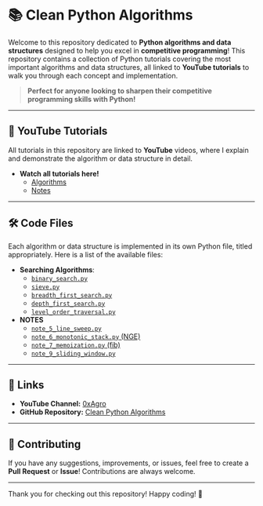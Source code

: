 # 📚 Clean Python Algorithms

Welcome to this repository dedicated to **Python algorithms and data structures** designed to help you excel in **competitive programming**! This repository contains a collection of Python tutorials covering the most important algorithms and data structures, all linked to **YouTube tutorials** to walk you through each concept and implementation.

> **Perfect for anyone looking to sharpen their competitive programming skills with Python!**

---

## 🎥 YouTube Tutorials

All tutorials in this repository are linked to **YouTube** videos, where I explain and demonstrate the algorithm or data structure in detail.

- **Watch all tutorials here!**
  - [Algorithms](https://www.youtube.com/playlist?list=PLpCYhic-IxVcO8NJ4BnEmNwy-pAvuckvg)
  - [Notes](https://www.youtube.com/playlist?list=PLpCYhic-IxVeWoPtKptbuBXNDccVAGOdU)

---

## 🛠️ Code Files

Each algorithm or data structure is implemented in its own Python file, titled appropriately. Here is a list of the available files:

- **Searching Algorithms**:
  - [`binary_search.py`](https://github.com/0xAgro/clean-python-algorithms/blob/main/algs/binary_search.py)
  - [`sieve.py`](https://github.com/0xAgro/clean-python-algorithms/blob/main/algs/sieve.py)
  - [`breadth_first_search.py`](https://github.com/0xAgro/clean-python-algorithms/blob/main/algs/breadth_first_search.py)
  - [`depth_first_search.py`](https://github.com/0xAgro/clean-python-algorithms/blob/main/algs/depth_first_search.py)
  - [`level_order_traversal.py`](https://github.com/0xAgro/clean-python-algorithms/blob/main/algs/level_order_traversal.py)
- **NOTES**
  - [`note_5_line_sweep.py`](https://github.com/0xAgro/clean-python-algorithms/blob/main/notes/note_5_line_sweep.py)
  - [`note_6_monotonic_stack.py` (NGE)](https://github.com/0xAgro/clean-python-algorithms/blob/main/notes/note_6_monotonic_stack.py)
  - [`note_7_memoization.py` (fib)](https://github.com/0xAgro/clean-python-algorithms/blob/main/notes/note_7_memoization.py)
  - [`note_9_sliding_window.py`](https://github.com/0xAgro/clean-python-algorithms/blob/main/notes/note_9_sliding_window.py)

---

## 🔗 Links

- **YouTube Channel:** [0xAgro](https://www.youtube.com/@0xAgro)
- **GitHub Repository:** [Clean Python Algorithms](https://github.com/0xAgro/clean-python-algorithms)

---

## 🤝 Contributing

If you have any suggestions, improvements, or issues, feel free to create a **Pull Request** or **Issue**! Contributions are always welcome.

---

Thank you for checking out this repository! Happy coding! 🚀
